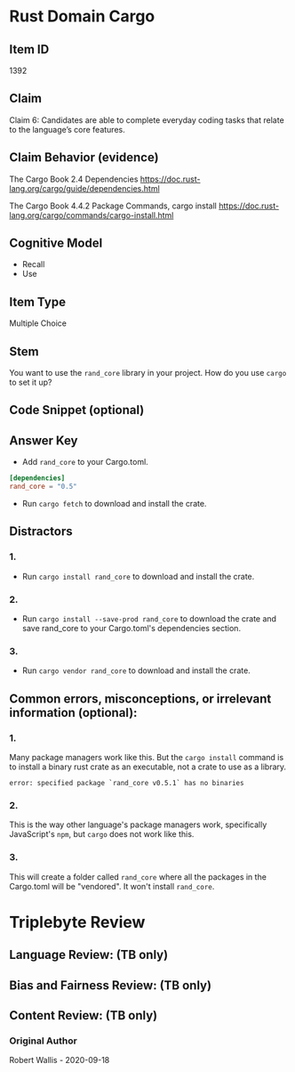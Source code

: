 # Rust Domain Cargo

## Item ID
1392

## Claim
Claim 6: Candidates are able to complete everyday coding tasks that relate to the language’s core features.

## Claim Behavior (evidence)
The Cargo Book 2.4 Dependencies
https://doc.rust-lang.org/cargo/guide/dependencies.html

The Cargo Book 4.4.2 Package Commands, cargo install
https://doc.rust-lang.org/cargo/commands/cargo-install.html

## Cognitive Model
* Recall
* Use

## Item Type
Multiple Choice

## Stem
You want to use the `rand_core` library in your project.
How do you use `cargo` to set it up?

## Code Snippet (optional)


## Answer Key

* Add `rand_core` to your Cargo.toml.
```toml
[dependencies]
rand_core = "0.5"
```
* Run `cargo fetch` to download and install the crate.

## Distractors

### 1.
* Run `cargo install rand_core` to download and install the crate.

### 2.
* Run `cargo install --save-prod rand_core` to download the crate and save rand_core to your Cargo.toml's dependencies section.

### 3.
* Run `cargo vendor rand_core` to download and install the crate.


## Common errors, misconceptions, or irrelevant information (optional):

### 1.
Many package managers work like this.  But the `cargo install` command is to install a binary rust crate as an executable, not a crate to use as a library.
```
error: specified package `rand_core v0.5.1` has no binaries
```

### 2.
This is the way other language's package managers work, specifically JavaScript's `npm`, but `cargo` does not work like this.

### 3.
This will create a folder called `rand_core` where all the packages in the Cargo.toml will be "vendored".  It won't install `rand_core`.

# Triplebyte Review


## Language Review: (TB only)


## Bias and Fairness Review: (TB only)


## Content Review: (TB only)


### Original Author

Robert Wallis - 2020-09-18